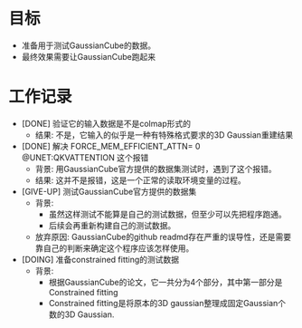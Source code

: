 # 目标
- 准备用于测试GaussianCube的数据。
- 最终效果需要让GaussianCube跑起来

# 工作记录
- [DONE] 验证它的输入数据是不是colmap形式的
	- 结果: 不是，它输入的似乎是一种有特殊格式要求的3D Gaussian重建结果
- [DONE] 解决 FORCE_MEM_EFFICIENT_ATTN= 0 @UNET:QKVATTENTION 这个报错
	- 背景: 用GaussianCube官方提供的数据集测试时，遇到了这个报错。
	- 结果: 这并不是报错，这是一个正常的读取环境变量的过程。
- [GIVE-UP] 测试GaussianCube官方提供的数据集
	- 背景: 
		- 虽然这样测试不能算是自己的测试数据，但至少可以先把程序跑通。
		- 后续会再重新构建自己的测试数据。
	- 放弃原因: GaussianCube的github readmd存在严重的误导性，还是需要靠自己的判断来确定这个程序应该怎样使用。
- [DOING] 准备constrained fitting的测试数据
	- 背景: 
		- 根据GaussianCube的论文，它一共分为4个部分，其中第一部分是Constrained fitting
		- Constrained fitting是将原本的3D gaussian整理成固定Gaussian个数的3D Gaussian.